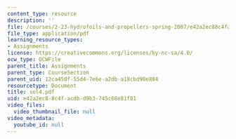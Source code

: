 ```yaml
---
content_type: resource
description: ''
file: /courses/2-23-hydrofoils-and-propellers-spring-2007/e42a2ec88c4facdbd9b3745c68e81f81_sol4.pdf
file_type: application/pdf
learning_resource_types:
- Assignments
license: https://creativecommons.org/licenses/by-nc-sa/4.0/
ocw_type: OCWFile
parent_title: Assignments
parent_type: CourseSection
parent_uid: 12ca450f-55d4-7e6e-a2db-a18cbd90e804
resourcetype: Document
title: sol4.pdf
uid: e42a2ec8-8c4f-acdb-d9b3-745c68e81f81
video_files:
  video_thumbnail_file: null
video_metadata:
  youtube_id: null
---
```

